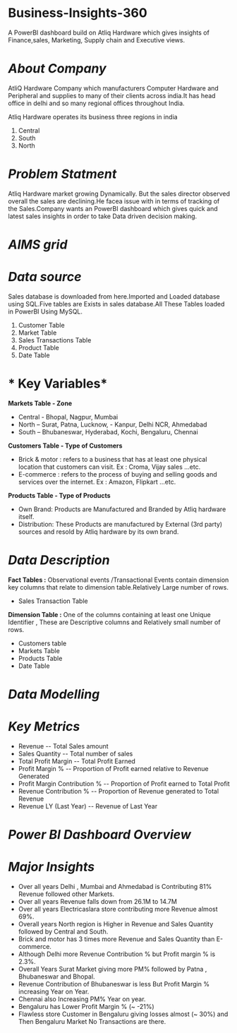# Business-Insights-360
A PowerBI dashboard build on Atliq Hardware which gives insights of Finance,sales, Marketing, Supply chain and Executive views.

# *About Company*
AtliQ Hardware Company which manufacturers Computer Hardware and Peripheral and supplies to many of their clients across india.It has head office in delhi and so many regional offices throughout India.

Atliq Hardware operates its business three regions in india 
1. Central
2. South
3. North

# *Problem Statment*
Atliq Hardware market growing Dynamically. But the sales director observed overall the sales are declining.He facea issue with in terms of tracking of the Sales.Company wants an PowerBI dashboard which gives quick and latest sales insights in order to take Data driven decision making.

# *AIMS grid*


# *Data source*
Sales database is downloaded from here.Imported and Loaded database using SQL.Five tables are Exists in sales database.All These Tables loaded in PowerBI Using MySQL.

1. Customer Table
2. Market Table
3. Sales Transactions Table
4. Product Table
5. Date Table

# * Key Variables*
**Markets Table - Zone**

- Central -  Bhopal, Nagpur, Mumbai
- North – Surat, Patna, Lucknow, - Kanpur, Delhi NCR, Ahmedabad
- South –
Bhubaneswar, Hyderabad, Kochi, Bengaluru, Chennai

**Customers Table - Type of Customers**

- Brick & motor :  refers to a business that has at least one physical location that customers can visit. 
Ex : Croma, Vijay sales  …etc.
- E-commerce : refers to the process of buying and selling goods and services over the internet.
Ex : Amazon, Flipkart …etc.

**Products Table - Type of Products**
- Own Brand:  Products are Manufactured and Branded by Atliq hardware itself.
- Distribution: These Products are manufactured by External (3rd party) sources and resold by Atliq hardware by its own brand.

# *Data Description*

**Fact Tables :**  Observational events /Transactional Events contain dimension key columns that relate to dimension table.Relatively Large number of rows.
- Sales Transaction Table

**Dimension Table :** One of the columns containing at least one Unique Identifier , These are Descriptive columns and Relatively small number of rows.

- Customers table
- Markets Table
- Products Table
- Date Table

# *Data Modelling*


# *Key Metrics*
- Revenue -- Total Sales amount
- Sales Quantity -- Total number of sales
- Total Profit Margin -- Total Profit Earned
- Profit Margin % -- Proportion of Profit earned relative to Revenue Generated
- Profit Margin Contribution % -- Proportion of Profit earned to Total Profit
- Revenue Contribution % -- Proportion of Revenue generated to Total Revenue
- Revenue LY (Last Year) -- Revenue of Last Year

# *Power BI Dashboard Overview*


# *Major Insights*
- Over all years Delhi , Mumbai and Ahmedabad is Contributing 81% Revenue followed other Markets.
- Over all years Revenue falls down from 26.1M to 14.7M
- Over all years Electricaslara store contributing more Revenue almost 69%.
- Overall years North region is Higher in Revenue and Sales Quantity followed by Central and South.
- Brick and motor has 3 times more  Revenue and Sales Quantity than E-commerce.
- Although Delhi more Revenue Contribution % but Profit margin % is 2.3%.
- Overall Years Surat Market giving more PM% followed by Patna , Bhubaneswar and Bhopal.
- Revenue Contribution of Bhubaneswar is less But Profit Margin % increasing Year on Year.
- Chennai also Increasing PM% Year on year.
- Bengaluru has Lower Profit Margin % (~ -21%)
- Flawless store Customer in Bengaluru giving losses almost (~ 30%)  and Then Bengaluru Market No Transactions are there.




